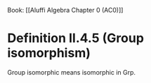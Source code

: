 Book: [[Aluffi Algebra Chapter 0 (AC0)]]
# Definition II.4.5 (Group isomorphism)
Group isomorphic means isomorphic in $\mathsf{Grp}$.